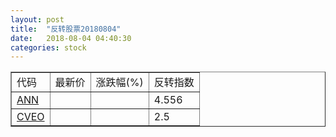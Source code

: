 ```yaml
---
layout: post
title:  "反转股票20180804"
date:   2018-08-04 04:40:30
categories: stock
---
```


<script type="text/javascript">
var stockList = []
stockList.push('gb_ann');
stockList.push('gb_cveo');
</script>

<table border="1">
 <tr>
 <td>代码</td>
  <td>最新价</td>
  <td>涨跌幅(%)</td>
 <td>反转指数</td>
</tr>
  <tr id="ann"><td><a href="http://stock.finance.sina.com.cn/usstock/quotes/ANN.html" target="_blank">ANN</a></td><td></td><td></td><td>4.556</td></tr>
  <tr id="cveo"><td><a href="http://stock.finance.sina.com.cn/usstock/quotes/CVEO.html" target="_blank">CVEO</a></td><td></td><td></td><td>2.5</td></tr>
</table>
